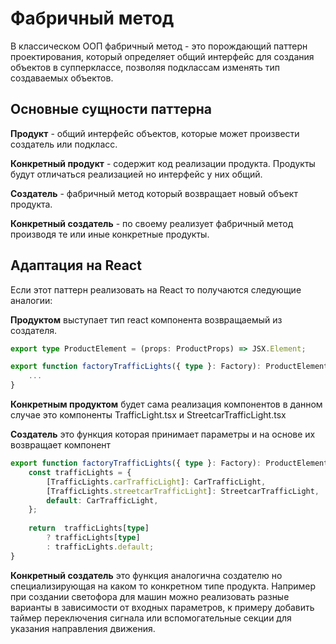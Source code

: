 # Фабричный метод

В классическом ООП фабричный метод - это порождающий паттерн проектирования, который определяет общий интерфейс для создания объектов в супперклассе, позволяя подклассам изменять тип создаваемых объектов.

## Основные сущности паттерна

**Продукт** - общий интерфейс объектов, которые может произвести создатель или подкласс.

**Конкретный продукт** - содержит код реализации продукта. Продукты будут отличаться реализацией но интерфейс у них общий.

**Создатель** - фабричный метод который возвращает новый объект продукта.

**Конкретный создатель** - по своему реализует фабричный метод производя те или иные конкретные продукты.

## Адаптация на React

Если этот паттерн реализовать на React то получаются следующие аналогии:

**Продуктом** выступает тип react компонента возвращаемый из создателя.

```ts
export type ProductElement = (props: ProductProps) => JSX.Element;

export function factoryTrafficLights({ type }: Factory): ProductElement {
    ...
}
```

**Конкретным продуктом** будет сама реализация компонентов в данном случае это компоненты TrafficLight.tsx и StreetcarTrafficLight.tsx

**Создатель** это функция которая принимает параметры и на основе их возвращает компонент

```ts
export function factoryTrafficLights({ type }: Factory): ProductElement {
    const trafficLights = {
        [TrafficLights.carTrafficLight]: CarTrafficLight,
        [TrafficLights.streetcarTrafficLight]: StreetcarTrafficLight,
        default: CarTrafficLight,
    };
    
    return  trafficLights[type]
        ? trafficLights[type]
        : trafficLights.default;
}
```

**Конкретный создатель** это функция аналогична создателю но специализирующая на каком то конкретном типе продукта. 
Например при создании светофора для машин можно реализовать разные варианты в зависимости от входных параметров, к примеру добавить таймер переключения сигнала или вспомогательные секции для указания направления движения.